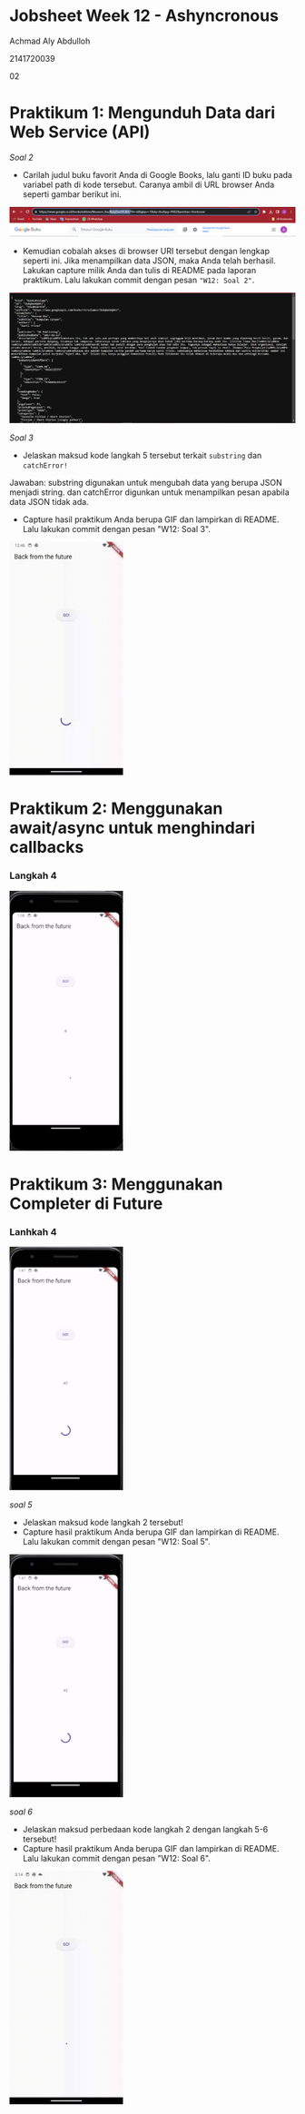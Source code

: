 # Jobsheet Week 12 - Ashyncronous

Achmad Aly Abdulloh

2141720039

02

# Praktikum 1: Mengunduh Data dari Web Service (API)

*Soal 2*
- Carilah judul buku favorit Anda di Google Books, lalu ganti ID buku pada variabel path di kode tersebut. Caranya ambil di URL browser Anda seperti gambar berikut ini.

<img src="../books/docs/P1-L4.png"></img>

- Kemudian cobalah akses di browser URI tersebut dengan lengkap seperti ini. Jika menampilkan data JSON, maka Anda telah berhasil. Lakukan capture milik Anda dan tulis di README pada laporan praktikum. Lalu lakukan commit dengan pesan `"W12: Soal 2"`.

<img src="../books/docs/P1-L4-2.png"></img>

*Soal 3*
- Jelaskan maksud kode langkah 5 tersebut terkait `substring` dan `catchError!`

Jawaban: 
substring digunakan untuk mengubah data yang berupa JSON menjadi string. dan catchError digunkan untuk menampilkan pesan apabila data JSON tidak ada.

- Capture hasil praktikum Anda berupa GIF dan lampirkan di README. Lalu lakukan commit dengan pesan "W12: Soal 3".

<img src="../books/docs/P1-L5.gif" width="200px"></img>

# Praktikum 2: Menggunakan await/async untuk menghindari callbacks

### Langkah 4

<img src="../books/docs/P2-L4.png" width="200px"></img>

# Praktikum 3: Menggunakan Completer di Future

### Lanhkah 4

<img src="../books/docs/P3-L4.png" width="200px"></img>

*soal 5*
- Jelaskan maksud kode langkah 2 tersebut!
- Capture hasil praktikum Anda berupa GIF dan lampirkan di README. Lalu lakukan commit dengan pesan "W12: Soal 5".

<img src="../books/docs/P3-L4.png" width="200px"></img>

*soal 6*
- Jelaskan maksud perbedaan kode langkah 2 dengan langkah 5-6 tersebut!
- Capture hasil praktikum Anda berupa GIF dan lampirkan di README. Lalu lakukan commit dengan pesan "W12: Soal 6".

<img src="../books/docs/P3-L6.gif" width="200px"></img>


